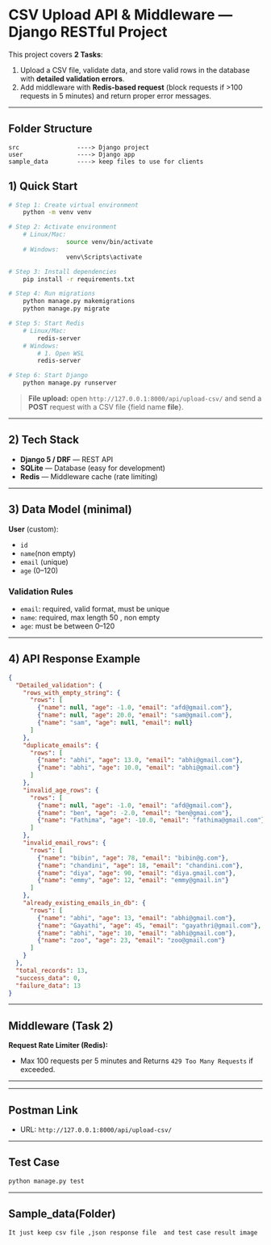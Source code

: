 

# CSV Upload API & Middleware — Django RESTful Project

This project covers **2 Tasks**:

1. Upload a CSV file, validate data, and store valid rows in the database with **detailed validation errors**.
2. Add middleware with **Redis‑based request** (block requests if >100 requests in 5 minutes) and return proper error messages.

---





## Folder Structure
    src                ----> Django project
    user               ----> Django app
    sample_data        ----> keep files to use for clients
        




## 1) Quick Start

```bash
# Step 1: Create virtual environment
    python -m venv venv

# Step 2: Activate environment
    # Linux/Mac:
                source venv/bin/activate
    # Windows:
                venv\Scripts\activate

# Step 3: Install dependencies
    pip install -r requirements.txt

# Step 4: Run migrations
    python manage.py makemigrations
    python manage.py migrate

# Step 5: Start Redis
    # Linux/Mac:
        redis-server
    # Windows:
        # 1. Open WSL
        redis-server

# Step 6: Start Django
    python manage.py runserver


```

> **File upload:** open `http://127.0.0.1:8000/api/upload-csv/` and send a **POST** request with a CSV file {field name **file**}.

---

## 2) Tech Stack

* **Django 5 / DRF** — REST API
* **SQLite** — Database (easy for development)
* **Redis** — Middleware cache (rate limiting)

---

## 3) Data Model (minimal)

**User** (custom):

* `id`
* `name`(non empty)
* `email` (unique)
* `age` (0–120)

### Validation Rules

* `email`: required, valid format, must be unique
* `name`: required, max length 50 , non empty
* `age`: must be between 0–120

---

## 4) API Response Example


```json
{
  "Detailed_validation": {
    "rows_with_empty_string": {
      "rows": [
        {"name": null, "age": -1.0, "email": "afd@gmail.com"},
        {"name": null, "age": 20.0, "email": "sam@gmail.com"},
        {"name": "sam", "age": null, "email": null}
      ]
    },
    "duplicate_emails": {
      "rows": [
        {"name": "abhi", "age": 13.0, "email": "abhi@gmail.com"},
        {"name": "abhi", "age": 10.0, "email": "abhi@gmail.com"}
      ]
    },
    "invalid_age_rows": {
      "rows": [
        {"name": null, "age": -1.0, "email": "afd@gmail.com"},
        {"name": "ben", "age": -2.0, "email": "ben@gmai.com"},
        {"name": "Fathima", "age": -10.0, "email": "fathima@gmail.com"}
      ]
    },
    "invalid_email_rows": {
      "rows": [
        {"name": "bibin", "age": 78, "email": "bibin@g.com"},
        {"name": "chandini", "age": 18, "email": "chandini.com"},
        {"name": "diya", "age": 90, "email": "diya.gmail.com"},
        {"name": "emmy", "age": 12, "email": "emmy@gmail.in"}
      ]
    },
    "already_existing_emails_in_db": {
      "rows": [
        {"name": "abhi", "age": 13, "email": "abhi@gmail.com"},
        {"name": "Gayathi", "age": 45, "email": "gayathri@gmail.com"},
        {"name": "abhi", "age": 10, "email": "abhi@gmail.com"},
        {"name": "zoo", "age": 23, "email": "zoo@gmail.com"}
      ]
    }
  },
  "total_records": 13,
  "success_data": 0,
  "failure_data": 13
}
```


---

## Middleware (Task 2)

**Request Rate Limiter (Redis):**

   * Max 100 requests per 5 minutes and Returns `429 Too Many Requests` if exceeded.



---


---

## Postman Link

   * URL: `http://127.0.0.1:8000/api/upload-csv/`


---

##  Test Case

```bash
python manage.py test
```

---

##  Sample_data(Folder)
    It just keep csv file ,json response file  and test case result image


    

